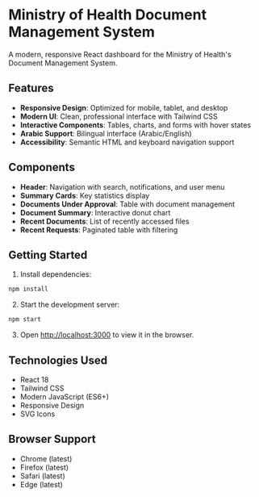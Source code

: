# Ministry of Health Document Management System

A modern, responsive React dashboard for the Ministry of Health's Document Management System.

## Features

- **Responsive Design**: Optimized for mobile, tablet, and desktop
- **Modern UI**: Clean, professional interface with Tailwind CSS
- **Interactive Components**: Tables, charts, and forms with hover states
- **Arabic Support**: Bilingual interface (Arabic/English)
- **Accessibility**: Semantic HTML and keyboard navigation support

## Components

- **Header**: Navigation with search, notifications, and user menu
- **Summary Cards**: Key statistics display
- **Documents Under Approval**: Table with document management
- **Document Summary**: Interactive donut chart
- **Recent Documents**: List of recently accessed files
- **Recent Requests**: Paginated table with filtering

## Getting Started

1. Install dependencies:
```bash
npm install
```

2. Start the development server:
```bash
npm start
```

3. Open [http://localhost:3000](http://localhost:3000) to view it in the browser.

## Technologies Used

- React 18
- Tailwind CSS
- Modern JavaScript (ES6+)
- Responsive Design
- SVG Icons

## Browser Support

- Chrome (latest)
- Firefox (latest)
- Safari (latest)
- Edge (latest)
